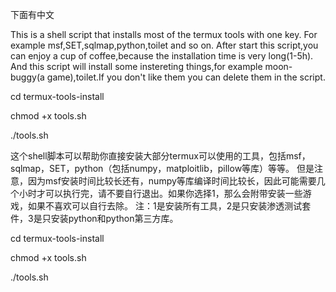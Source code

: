 下面有中文

This is a shell script that installs most of the termux tools with one key.
For example msf,SET,sqlmap,python,toilet and so on.
After start this script,you can enjoy a cup of coffee,because the installation time is very long(1-5h).
And this script will install some instereting things,for example moon-buggy(a game),toilet.If you don't like them you can delete them in the script.

cd termux-tools-install

chmod +x tools.sh

./tools.sh

这个shell脚本可以帮助你直接安装大部分termux可以使用的工具，包括msf，sqlmap，SET，python（包括numpy，matploitlib，pillow等库）等等。
但是注意，因为msf安装时间比较长还有，numpy等库编译时间比较长，因此可能需要几个小时才可以执行完，请不要自行退出。如果你选择1，那么会附带安装一些游戏，如果不喜欢可以自行去除。
注：1是安装所有工具，2是只安装渗透测试套件，3是只安装python和python第三方库。

cd termux-tools-install

chmod +x tools.sh

./tools.sh
